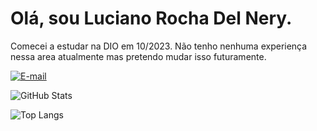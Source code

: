 
# Olá, sou Luciano Rocha Del Nery.



Comecei a estudar na DIO em 10/2023. Não tenho nenhuma experiença nessa area atualmente mas pretendo mudar isso futuramente.

[![E-mail](https://img.shields.io/badge/-Email-000?style=for-the-badge&logo=microsoft-outlook&logoColor=007BFF)](mailto:lucianordn@gmail.com)

![GitHub Stats](https://github-readme-stats.vercel.app/api?username=lucianordn&theme=transparent&bg_color=000&border_color=30A3DC&show_icons=true&icon_color=30A3DC&title_color=E94D5F&text_color=FFF)

![Top Langs](https://github-readme-stats-git-masterrstaa-rickstaa.vercel.app/api/top-langs/?username=SEUUSERNAME&layout=compact&bg_color=000&border_color=30A3DC&title_color=E94D5F&text_color=FFF)
